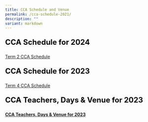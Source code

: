 ```yaml
---
title: CCA Schedule and Venue
permalink: /cca-schedule-2021/
description: ""
variant: markdown
---
```

<p style="font-size: 24px; color: black; font-weight: bold;">CCA Schedule for 2024</p>


[Term 2 CCA Schedule](https://drive.google.com/file/d/1JC4QERFkP1t1AnTcS0xO_zHJpmGJXHWM/view?usp=sharing)

<p style="font-size: 24px; color: black; font-weight: bold;">CCA Schedule for 2023</p>



[Term 4 CCA Schedule](/files/cca_status_poster_2023_term_4.pdf)



<p style="font-size: 24px; color: black; font-weight: bold;">CCA Teachers, Days &amp; Venue for 2023</p>

**[CCA Teachers, Days &amp; Venue for 2023](/files/CCA-Teachers-2023-for-school-website.pdf)**